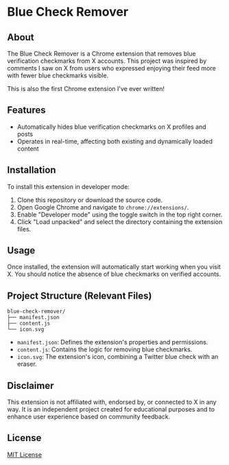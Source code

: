 # Blue Check Remover

## About

The Blue Check Remover is a Chrome extension that removes blue verification checkmarks from X accounts. This project was inspired by comments I saw on X from users who expressed enjoying their feed more with fewer blue checkmarks visible.

This is also the first Chrome extension I've ever written!

## Features

- Automatically hides blue verification checkmarks on X profiles and posts
- Operates in real-time, affecting both existing and dynamically loaded content

## Installation

To install this extension in developer mode:

1. Clone this repository or download the source code.
2. Open Google Chrome and navigate to `chrome://extensions/`.
3. Enable "Developer mode" using the toggle switch in the top right corner.
4. Click "Load unpacked" and select the directory containing the extension files.

## Usage

Once installed, the extension will automatically start working when you visit X. You should notice the absence of blue checkmarks on verified accounts.

## Project Structure (Relevant Files)

```
blue-check-remover/
├── manifest.json
├── content.js
└── icon.svg
```

- `manifest.json`: Defines the extension's properties and permissions.
- `content.js`: Contains the logic for removing blue checkmarks.
- `icon.svg`: The extension's icon, combining a Twitter blue check with an eraser.

## Disclaimer

This extension is not affiliated with, endorsed by, or connected to X in any way. It is an independent project created for educational purposes and to enhance user experience based on community feedback.

## License

[MIT License](LICENSE)
